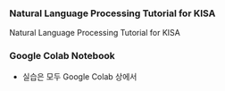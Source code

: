 ### Natural Language Processing Tutorial for KISA

Natural Language Processing Tutorial for KISA

### Google Colab Notebook

* 실습은 모두 Google Colab 상에서
